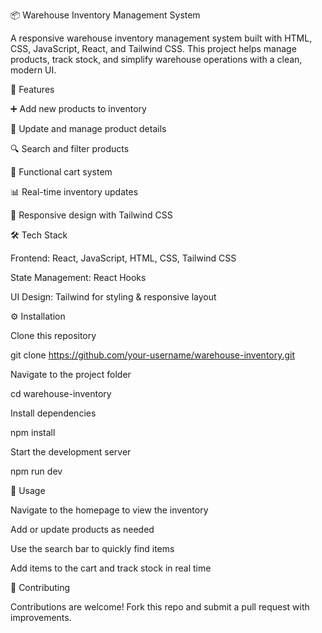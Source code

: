 📦 Warehouse Inventory Management System

A responsive warehouse inventory management system built with HTML, CSS, JavaScript, React, and Tailwind CSS.
This project helps manage products, track stock, and simplify warehouse operations with a clean, modern UI.

🚀 Features

➕ Add new products to inventory

📝 Update and manage product details

🔍 Search and filter products

🛒 Functional cart system

📊 Real-time inventory updates

📱 Responsive design with Tailwind CSS

🛠️ Tech Stack

Frontend: React, JavaScript, HTML, CSS, Tailwind CSS

State Management: React Hooks

UI Design: Tailwind for styling & responsive layout

⚙️ Installation

Clone this repository

git clone https://github.com/your-username/warehouse-inventory.git


Navigate to the project folder

cd warehouse-inventory


Install dependencies

npm install


Start the development server

npm run dev

📖 Usage

Navigate to the homepage to view the inventory

Add or update products as needed

Use the search bar to quickly find items

Add items to the cart and track stock in real time

🤝 Contributing

Contributions are welcome! Fork this repo and submit a pull request with improvements.
